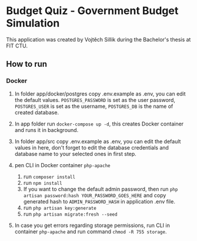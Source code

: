 # Budget Quiz - Government Budget Simulation

This application was created by Vojtěch Sillik during the Bachelor's thesis at FIT CTU.

## How to run

### Docker

1. In folder app/docker/postgres copy .env.example as .env, you can edit the default values. `POSTGRES_PASSWORD` is set as the user password, `POSTGRES_USER` is set as the username, `POSTGRES_DB` is the name of created database. 

2. In app folder run `docker-compose up -d`, this creates Docker container and runs it in background.

3. In folder app/src copy .env.example as .env, you can edit the default values in here, don't forget to edit the database credentials and database name to your selected ones in first step.

4. pen CLI in Docker container `php-apache`
   1. run `composer install`
   2. run `npm install`
   3. If you want to change the default admin password, then run `php artisan password:hash YOUR_PASSWORD_GOES_HERE` and copy generated hash to `ADMIN_PASSWORD_HASH` in application .env file.
   4. run `php artisan key:generate`
   5. run `php artisan migrate:fresh --seed`

6. In case you get errors regarding storage permissions, run CLI in container `php-apache` and run command `chmod -R 755 storage`.
